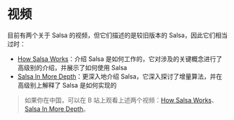 <!-- master#657b856 --->

# 视频

目前有两个关于 Salsa 的视频，但它们描述的是较旧版本的 Salsa，因此它们相当过时：

* [How Salsa Works](https://youtu.be/_muY4HjSqVw)：介绍 Salsa 是如何工作的，它对涉及的关键概念进行了高级别的介绍，并展示了如何使用 Salsa
* [Salsa In More Depth](https://www.youtube.com/watch?v=i_IhACacPRY)：更深入地介绍 Salsa，它深入探讨了增量算法，并在高级别上解释了 Salsa 是如何实现的

> 如果你在中国，可以在 B 站上观看上述两个视频：[How Salsa Works](https://www.bilibili.com/video/BV1Df4y1A7t3/)、
> [Salsa In More Depth](https://www.bilibili.com/video/BV1AM4y1G7E4/)。
